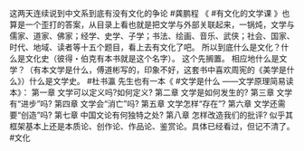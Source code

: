 这两天连续说到中文系到底有没有文化的争论
#龚鹏程 《 #有文化的文学课 》也算是一个歪打的答案，从目录上看也就是把文学与外部关联起来，一锅炖，文学与儒家、道家、佛家；经学、史学、子学；书法、绘画、音乐、武侠；社会、国家、时代、地域、读者等十五个题目，看上去有文化了吧。
所以到底什么是文化？什么是文化史（彼得・伯克有本书就是这个名字）。
这个先搁置。
相应地什么是文学？（有本文学是什么，傅道彬写的，印象不好，这套书中喜欢周宪的《美学是什么》）什么是文学史。
#杜书瀛 先生也有一本《 #文学是什么 ——文学原理简易读本》：
第一章 文学可以定义吗?如何定义?
第二章 文学是如何发生的?
第三章 文学有“进步”吗?
第四章 文学会“消亡”吗?
第五章 文学怎样“存在”?
第六章 文学还需要“创造”吗?
第七章 中国文论有何独特之处?
第八章 怎样改造我们的批评?
似乎其框架基本上还是本质论、创作论、作品论、鉴赏论。具体已经看过，但记不清了。
#文化